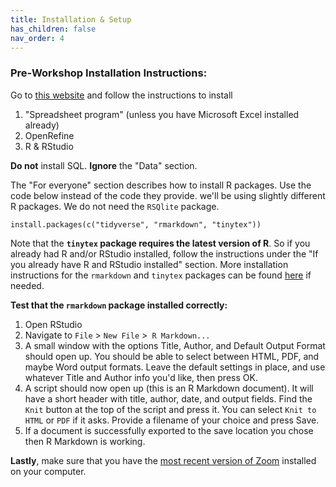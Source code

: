 ```yaml
---
title: Installation & Setup
has_children: false
nav_order: 4
---
```


### Pre-Workshop Installation Instructions:

Go to [this website](https://datacarpentry.org/ecology-workshop/setup-r-workshop.html) and follow the instructions to install
  1. "Spreadsheet program" (unless you have Microsoft Excel installed already)
  2. OpenRefine
  3. R & RStudio

**Do not** install SQL. **Ignore** the "Data" section.

The "For everyone" section describes how to install R packages. Use the code below instead of the code they provide. we'll be using slightly different R packages. We do not need the `RSQlite` package.
```
install.packages(c("tidyverse", "rmarkdown", "tinytex"))
```

Note that the **`tinytex` package requires the latest version of R**. So if you already had R and/or RStudio installed, follow the instructions under the "If you already have R and RStudio installed" section. More installation instructions for the `rmarkdown` and `tinytex` packages can be found [here](https://bookdown.org/yihui/rmarkdown/installation.html) if needed.

**Test that the `rmarkdown` package installed correctly:**
1. Open RStudio
2. Navigate to `File` > `New File` >` R Markdown...`
3. A small window with the options Title, Author, and Default Output Format should open up. You should be able to select between HTML, PDF, and maybe Word output formats. Leave the default settings in place, and use whatever Title and Author info you'd like, then press OK.
4. A script should now open up (this is an R Markdown document). It will have a short header with title, author, date, and output fields. Find the `Knit` button at the top of the script and press it. You can select `Knit to HTML` or `PDF` if it asks. Provide a filename of your choice and press Save.
5. If a document is successfully exported to the save location you chose then R Markdown is working.

**Lastly**, make sure that you have the [most recent version of Zoom](https://support.zoom.us/hc/en-us/articles/201362233-Upgrade-update-to-the-latest-version) installed on your computer.
